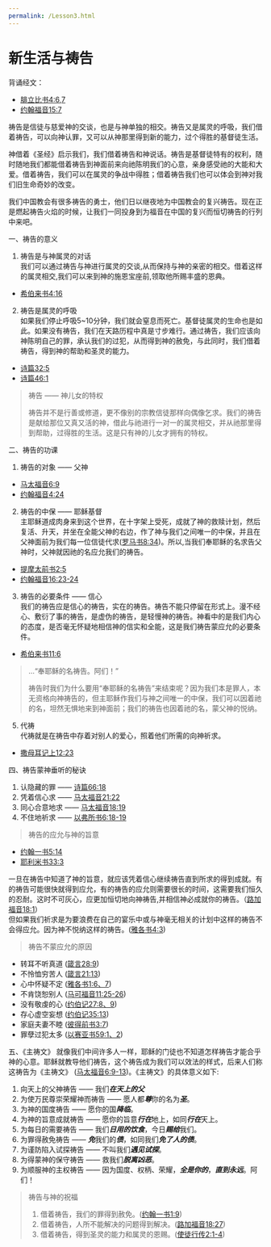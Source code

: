 ```yaml
---
permalink: /Lesson3.html
---
```

# 新生活与祷告

背诵经文：
+ [腓立比书4:6,7](https://www.biblegateway.com/passage/?search=腓立比书4:6-7&version=CUVMPS)
+ [约翰福音15:7](https://www.biblegateway.com/passage/?search=约翰福音15:7&version=CUVMPS)

祷告是信徒与慈爱神的交谈，也是与神单独的相交。祷告又是属灵的呼吸，我们借着祷告，可以向神认罪，又可以从神那里得到新的能力，过个得胜的基督徒生活。

神借着《圣经》启示我们，我们借着祷告和神说话。祷告是基督徒特有的权利，随时随地我们都能借着祷告到神面前来向祂陈明我们的心意，亲身感受祂的大能和大爱。借着祷告，我们可以在属灵的争战中得胜；借着祷告我们也可以体会到神对我们旧生命奇妙的改变。

我们中国教会有很多祷告的勇士，他们日以继夜地为中国教会的复兴祷告。现在正是燃起祷告火焰的时候，让我们一同投身到为福音在中国的复兴而恒切祷告的行列中来吧。

一、祷告的意义

1. 祷告是与神属灵的对话  
我们可以通过祷告与神进行属灵的交谈,从而保持与神的亲密的相交。借着这样的属灵相交,我们可以来到神的施恩宝座前,领取他所赐丰盛的恩典。  
+ [希伯来书4:16](https://www.biblegateway.com/passage/?search=希伯来书4:16&version=CUVMPS)

2. 祷告是属灵的呼吸  
如果我们停止呼吸5~10分钟，我们就会窒息而死亡。基督徒属灵的生命也是如此。如果没有祷告，我们在天路历程中真是寸步难行。通过祷告，我们应该向神陈明自己的罪，承认我们的过犯，从而得到神的赦免，与此同时，我们借着祷告，得到神的帮助和圣灵的能力。  
+ [诗篇32:5](https://www.biblegateway.com/passage/?search=诗篇32:5&version=CUVMPS)
+ [诗篇46:1](https://www.biblegateway.com/passage/?search=诗篇46:1&version=CUVMPS)

>祷告 —— 神儿女的特权  
>  
>祷告并不是行善或修道，更不像别的宗教信徒那样向偶像乞求。我们的祷告是献给那位又真又活的神，借此与祂进行一对一的属灵相交，并从祂那里得到帮助，过得胜的生活。这是只有神的儿女才拥有的特权。

二、祷告的功课

1. 祷告的对象 —— 父神  
+ [马太福音6:9](https://www.biblegateway.com/passage/?search=马太福音6:9&version=CUVMPS)
+ [约翰福音4:24](https://www.biblegateway.com/passage/?search=约翰福音4:24&version=CUVMPS)

2. 祷告的中保 —— 耶稣基督  
主耶稣道成肉身来到这个世界，在十字架上受死，成就了神的救赎计划，然后复活、升天，并坐在全能父神的右边，作了神与我们之间唯一的中保，并且在父神面前为我们每一位信徒代求([罗马书8:34](https://www.biblegateway.com/passage/?search=罗马书8:34&version=CUVMPS))。所以,当我们奉耶稣的名求告父神时，父神就因祂的名应允我们的祷告。  
+ [提摩太前书2:5](https://www.biblegateway.com/passage/?search=提摩太前书2:5&version=CUVMPS)
+ [约翰福音16:23-24](https://www.biblegateway.com/passage/?search=约翰福音16:23-24&version=CUVMPS)

3. 祷告的必要条件 —— 信心  
我们的祷告应是信心的祷告，实在的祷告。祷告不能只停留在形式上。漫不经心、敷衍了事的祷告，是虚伪的祷告，是轻慢神的祷告。神看中的是我们内心的态度，是否毫无怀疑地相信神的信实和全能，这是我们祷告蒙应允的必要条件。  
+ [希伯来书11:6](https://www.biblegateway.com/passage/?search=希伯来书11:6&version=CUVMPS)

>...“奉耶稣的名祷告。阿们！”  
>
>祷告时我们为什么要用“奉耶稣的名祷告”来结束呢？因为我们本是罪人，本无资格向神祷告的，但主耶稣作我们与神之间唯一的中保，我们可以因着祂的名，坦然无惧地来到神面前；我们的祷告也因着祂的名，蒙父神的悦纳。

5. 代祷  
代祷就是在祷告中存着对别人的爱心，照着他们所需的向神祈求。
+ [撒母耳记上12:23](https://www.biblegateway.com/passage/?search=撒母耳记上12:23&version=CUVMPS)

四、祷告蒙神垂听的秘诀

1. 认隐藏的罪 —— [诗篇66:18](https://www.biblegateway.com/passage/?search=诗篇66:18&version=CUVMPS)
2. 凭着信心求 —— [马太福音21:22](https://www.biblegateway.com/passage/?search=马太福音21:22&version=CUVMPS)
3. 同心合意地求 —— [马太福音18:19](https://www.biblegateway.com/passage/?search=马太福音18:19&version=CUVMPS)
4. 不住地祈求 —— [以弗所书6:18-19](https://www.biblegateway.com/passage/?search=以弗所书6:18-19&version=CUVMPS)

>祷告的应允与神的旨意  
+ [约翰一书5:14](https://www.biblegateway.com/passage/?search=约翰一书5:14&version=CUVMPS)
+ [耶利米书33:3](https://www.biblegateway.com/passage/?search=耶利米书33:3&version=CUVMPS)  

一旦在祷告中知道了神的旨意，就应该凭着信心继续祷告直到所求的得到成就。有的祷告可能很快就得到应允，有的祷告的应允则需要很长的时间，这需要我们恒久的忍耐。这时不可灰心，应更加恒切地向神祷告,并相信神必成就你的祷告。（[路加福音18:1](https://www.biblegateway.com/passage/?search=路加福音18:1&version=CUVMPS)）  
但如果我们祈求是为要浪费在自己的宴乐中或与神毫无相关的计划中这样的祷告不会得应允。因为神不悦纳这样的祷告。([雅各书4:3](https://www.biblegateway.com/passage/?search=雅各书4:3&version=CUVMPS))

>祷告不蒙应允的原因
+ 转耳不听真道 ([箴言28:9](https://www.biblegateway.com/passage/?search=箴言28:9&version=CUVMPS))
+ 不怜恤穷苦人 ([箴言21:13](https://www.biblegateway.com/passage/?search=箴言21:13&version=CUVMPS))
+ 心中怀疑不定 ([雅各书1:6、7](https://www.biblegateway.com/passage/?search=雅各书1:6-7&version=CUVMPS))
+ 不肯饶恕别人 ([马可福音11:25-26](https://www.biblegateway.com/passage/?search=马可福音11:25-26&version=CUVMPS))
+ 没有敬虔的心 ([约伯记27:8、9](https://www.biblegateway.com/passage/?search=约伯记27:8-9&version=CUVMPS))
+ 存心虚空妄想 ([约伯记35:13](https://www.biblegateway.com/passage/?search=约伯记35:13&version=CUVMPS))
+ 家庭夫妻不睦 ([彼得前书3:7](https://www.biblegateway.com/passage/?search=彼得前书3:7&version=CUVMPS))
+ 罪孽过犯太多 ([以赛亚书59:1、2](https://www.biblegateway.com/passage/?search=以赛亚书59:1-2&version=CUVMPS))

五、《主祷文》
就像我们中间许多人一样，耶稣的门徒也不知道怎样祷告才能合乎神的心意。耶稣就教导他们祷告，这个祷告成为我们可以效法的样式，后来人们称这祷告为《主祷文》 ([马太福音6:9-13](https://www.biblegateway.com/passage/?search=马太福音6:9-13&version=CUVMPS))。《主祷文》的具体意义如下:

1. 向天上的父神祷告 —— 我们***在天上的父***
2. 为使万民尊崇荣耀神而祷告 —— 愿人都***尊***你的名为***圣***。
3. 为神的国度祷告 —— 愿你的国***降临***。
4. 为神的旨意成就祷告 —— 愿你的旨意***行在***地上，如同***行在***天上。
5. 为每日的需要祷告 —— 我们***日用的饮食***，今日***赐给***我们。
6. 为罪得赦免祷告 —— ***免***我们的***债***，如同我们***免了人的债***。
7. 为谨防陷入试探祷告 —— 不叫我们***遇见试探***。
8. 为得蒙神的保守祷告 —— 救我们***脱离凶恶***。
9. 为顺服神的主权祷告 —— 因为国度、权柄、荣耀，***全是你的***，***直到永远***。阿们！

>祷告与神的祝福  
>1. 借着祷告，我们的罪得到赦免。([约翰一书1:9](https://www.biblegateway.com/passage/?search=约翰一书1:9&version=CUVMPS))  
>2. 借着祷告，人所不能解决的问题得到解决。([路加福音18:27](https://www.biblegateway.com/passage/?search=路加福音18:27&version=CUVMPS))  
>3. 借着祷告，得到圣灵的能力和属灵的恩赐。([使徒行传2:1-4](https://www.biblegateway.com/passage/?search=使徒行传2:1-4&version=CUVMPS))
